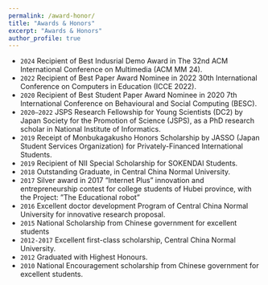 ```yaml
---
permalink: /award-honor/
title: "Awards & Honors"
excerpt: "Awards & Honors"
author_profile: true
---
```

- `2024` Recipient of Best Indusrial Demo Award in The 32nd ACM International Conference on Multimedia (ACM MM 24).
- `2022` Recipient of Best Paper Award Nominee in 2022 30th International Conference on Computers in Education (ICCE 2022).
- `2020`  Recipient of Best Student Paper Award Nominee in 2020 7th International Conference on Behavioural and Social Computing (BESC).
- `2020–2022` JSPS Research Fellowship for Young Scientists (DC2) by Japan Society for the Promotion of Science (JSPS), as a PhD research scholar in National Institute of Informatics.
- `2019` Receipt of Monbukagakusho Honors Scholarship by JASSO (Japan Student Services Organization) for Privately-Financed International Students.
- `2019` Recipient of NII Special Scholarship for SOKENDAI Students. 
- `2018` Outstanding Graduate, in Central China Normal University.
- `2017` Silver award in 2017 ”Internet Plus” innovation and entrepreneurship contest for college students of Hubei province, with the Project: ”The Educational robot”
- `2016` Excellent doctor development Program of Central China Normal University for innovative research proposal.
- `2015` National Scholarship from Chinese government for excellent students
- `2012-2017` Excellent first-class scholarship, Central China Normal University.
- `2012` Graduated with Highest Honours.
- `2010` National Encouragement scholarship from Chinese government for excellent students.
